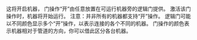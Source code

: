 <lore>
这将开启机器，
</lore>
<no_lore>
门操作“开”由任意放置在可运行机器旁的逻辑门提供。
</no_lore>

<chapter name="条件"/>
激活该门操作时，机器将开始运行。
注意：并非所有的机器都支持“开”操作。

<chapter name="触发器方向"/>
逻辑门可能以不同颜色显示多个“开”操作，以表示连接的各个不同的机器。
门操作的颜色表示机器相对于管道的方向，你可以借此区分各台机器。
